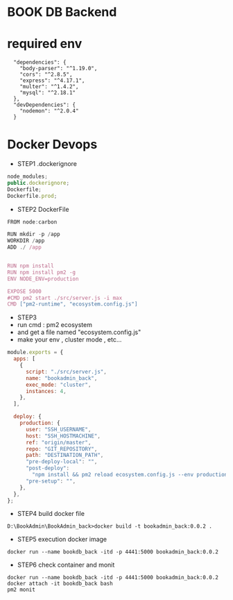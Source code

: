 # BOOK DB Backend

# required env

```
  "dependencies": {
    "body-parser": "^1.19.0",
    "cors": "^2.8.5",
    "express": "^4.17.1",
    "multer": "^1.4.2",
    "mysql": "^2.18.1"
  },
  "devDependencies": {
    "nodemon": "^2.0.4"
  }
```

# Docker Devops

- STEP1 .dockerignore

```js
node_modules;
public.dockerignore;
Dockerfile;
Dockerfile.prod;
```

- STEP2 DockerFile

```js
FROM node:carbon

RUN mkdir -p /app
WORKDIR /app
ADD ./ /app


RUN npm install
RUN npm install pm2 -g
ENV NODE_ENV=production

EXPOSE 5000
#CMD pm2 start ./src/server.js -i max
CMD ["pm2-runtime", "ecosystem.config.js"]
```

- STEP3
- run cmd : pm2 ecosystem
- and get a file named "ecosystem.config.js"
- make your env , cluster mode , etc...

```js
module.exports = {
  apps: [
    {
      script: "./src/server.js",
      name: "bookadmin_back",
      exec_mode: "cluster",
      instances: 4,
    },
  ],

  deploy: {
    production: {
      user: "SSH_USERNAME",
      host: "SSH_HOSTMACHINE",
      ref: "origin/master",
      repo: "GIT_REPOSITORY",
      path: "DESTINATION_PATH",
      "pre-deploy-local": "",
      "post-deploy":
        "npm install && pm2 reload ecosystem.config.js --env production",
      "pre-setup": "",
    },
  },
};
```

- STEP4 build docker file

```
D:\BookAdmin\BookAdmin_back>docker build -t bookadmin_back:0.0.2 .
```

- STEP5 execution docker image

```
docker run --name bookdb_back -itd -p 4441:5000 bookadmin_back:0.0.2

```

- STEP6 check container and monit

```
docker run --name bookdb_back -itd -p 4441:5000 bookadmin_back:0.0.2
docker attach -it bookdb_back bash
pm2 monit
```

